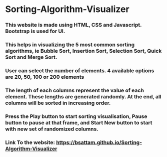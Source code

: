 # Sorting-Algorithm-Visualizer
### This website is made using HTML, CSS and Javascript. Bootstrap is used for UI. 
### This helps in visualizing the 5 most common sorting algorithms, ie Bubble Sort, Insertion Sort, Selection Sort, Quick Sort and Merge Sort.  
### User can select the number of elements. 4 available options are 20, 50, 100 or 200 elements
### The length of each columns represent the value of each element. These lengths are generated randomly. At the end, all columns will be sorted in increasing order.
### Press the Play button to start sorting visualisation, Pause button to pause at that frame, and Start New button to start with new set of randomized columns. 

### Link To the website: https://bsattam.github.io/Sorting-Algorithm-Visualizer
